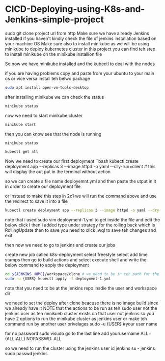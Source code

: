 # CICD-Deploying-using-K8s-and-Jenkins-simple-project

sudo git clone project url from http
Make sure we have already Jenkins installed if you haven't kindly check the file of jenkins installation based on your machine OS
Make sure also to install minikube as we will be using minikube to deploy kubernetes cluster in this project 
you can find teh step to install minikube on the minikube installion file

So now we have minikube installed and the kubectl to deal with the nodes

if you are having problems copy and paste from your ubuntu to your main os or vice versa install teh belwo package

```bash
sudo apt install open-vm-tools-desktop
```
after installing minikube we can check the status
```bash
minikube status
```
now we need to start minikube cluster
```bash
minikube start
```
then you can know see that the node is running
```bash
minikube status
```
```bash
kubectl get all
```

Now we need to create our first deployment
``bash
kubectl create deployment app --replicas 3 --image httpd -o yaml --dry-run=client # this will display the out put in the terminal without action

so we can create a file name deployemnt.yml and then paste the utput in it in order to create our deployment file

or instead to make this step in 2x1 we will run the command above and use the redirect to save it into a file 
```bash
kubectl create deployment app --replicas 3 --image httpd -o yaml --dry-run=client > deployment-1.yml
```
note that i used sudo vim deployment-1.yml to get inside the file and edit the below
click I then i added type under strategy for the rolling back which is RollingUpdate
then to save you need to click :wq! to save teh changes and exit

then now we need to go to jenkins and create our jobs 

create new job called k8s-deployment
select freestyle
select add time stamps
then go to build actions and select execute shell and write the below command to apply the deployment


```bash
cd ${JENKINS_HOME}/workspace/clone # we need to be in teh path for the deployment file in, you can use pwd for exact path
sudo -u {USER} kubectl apply -f deployment-1.yml
```
note that you need to be at the jenkins repo insdie the user and workspace dir

we need to set the deploy after clone beacuse there is no image build since we already have it 
NOTE that the actions to be run as teh sudo user not the jenkins user as teh minikueb cluster exists on that user not jenkins
so you have 2 options to run the minikube cluster as jenkins user or make teh command run by another user privelages 
sudo -u {USER} #your user name

for no password 
sudo visudo
go to the last line add
yourusername ALL=(ALL:ALL) NOPASSWD: ALL

so we need to run the cluster using the jenkins user
id jenkins
su - jenkins
sudo passwd jenkins 

